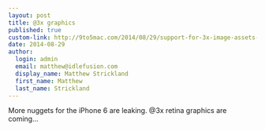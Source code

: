 ```yaml
--- 
layout: post
title: @3x graphics
published: true
custom-link: http://9to5mac.com/2014/08/29/support-for-3x-image-assets-found-in-latest-ios-8-beta-ahead-of-larger-display-iphone-6/
date: 2014-08-29
author:
  login: admin
  email: matthew@idlefusion.com
  display_name: Matthew Strickland
  first_name: Matthew
  last_name: Strickland
---
```

More nuggets for the iPhone 6 are leaking. @3x retina graphics are coming... 
